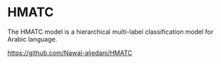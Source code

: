 # HMATC
The HMATC model is a hierarchical multi-label classification model for Arabic language.

https://github.com/Nawal-aljedani/HMATC
